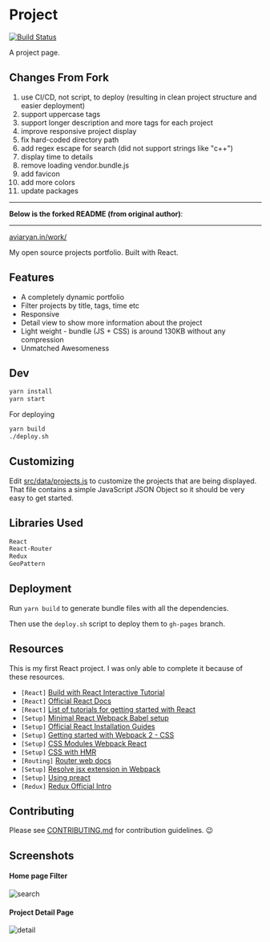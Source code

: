 # Project

[![Build Status](https://travis-ci.com/snowme34/projects.snowme34.com.svg?branch=master)](https://travis-ci.com/snowme34/projects.snowme34.com)

A project page.

## Changes From Fork

1. use CI/CD, not script, to deploy (resulting in clean project structure and easier deployment)
2. support uppercase tags
3. support longer description and more tags for each project
4. improve responsive project display
5. fix hard-coded directory path
6. add regex escape for search (did not support strings like "c++")
7. display time to details
8. remove loading vendor.bundle.js
9. add favicon
10. add more colors
11. update packages

-----------------------------------

**Below is the forked README (from original author)**:

-----------------------------------

[aviaryan.in/work/](https://aviaryan.in/work/)

My open source projects portfolio. Built with React.


## Features

* A completely dynamic portfolio
* Filter projects by title, tags, time etc
* Responsive
* Detail view to show more information about the project
* Light weight - bundle (JS + CSS) is around 130KB without any compression
* Unmatched Awesomeness


## Dev

```sh
yarn install
yarn start
```

For deploying

```sh
yarn build
./deploy.sh
```

## Customizing

Edit [src/data/projects.js](src/data/projects.js) to customize the projects that are being displayed.
That file contains a simple JavaScript JSON Object so it should be very easy to get started.


## Libraries Used

```sh
React
React-Router
Redux
GeoPattern
```

## Deployment

Run `yarn build` to generate bundle files with all the dependencies.

Then use the `deploy.sh` script to deploy them to `gh-pages` branch.


## Resources

This is my first React project. I was only able to complete it because of these resources.

* `[React]` [Build with React Interactive Tutorial](http://buildwithreact.com/tutorial)
* `[React]` [Official React Docs](https://facebook.github.io/react/docs/hello-world.html)
* `[React]` [List of tutorials for getting started with React](http://andrewhfarmer.com/getting-started-tutorials/)
* `[Setup]` [Minimal React Webpack Babel setup](https://www.robinwieruch.de/minimal-react-webpack-babel-setup/)
* `[Setup]` [Official React Installation Guides](https://facebook.github.io/react/docs/installation.html)
* `[Setup]` [Getting started with Webpack 2 - CSS](https://blog.madewithenvy.com/getting-started-with-webpack-2-ed2b86c68783)
* `[Setup]` [CSS Modules Webpack React](https://javascriptplayground.com/blog/2016/07/css-modules-webpack-react/)
* `[Setup]` [CSS with HMR](https://github.com/webpack-contrib/extract-text-webpack-plugin/issues/30)
* `[Routing]` [Router web docs](https://reacttraining.com/react-router/web/guides/quick-start)
* `[Setup]` [Resolve jsx extension in Webpack](https://stackoverflow.com/questions/34678314/)
* `[Setup]` [Using preact](https://preactjs.com/guide/switching-to-preact)
* `[Redux]` [Redux Official Intro](http://redux.js.org/)


## Contributing

Please see [CONTRIBUTING.md](CONTRIBUTING.md) for contribution guidelines. 😉


## Screenshots

#### Home page Filter

![search](https://i.imgur.com/i9tn6ox.png)

#### Project Detail Page

![detail](https://i.imgur.com/8jrgCQk.png)

